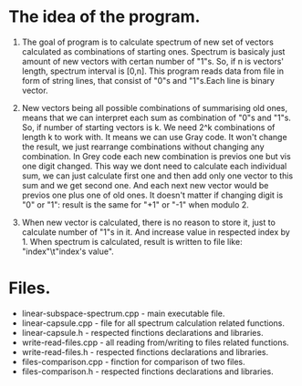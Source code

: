 # The idea of the program.

1) The goal of program is to calculate spectrum of new set of vectors calculated as combinations of starting ones.
Spectrum is basicaly just amount of new vectors with certan number of "1"s. So, if n is vectors' length, spectrum interval is [0,n].
This program reads data from file in form of string lines, that consist of "0"s and "1"s.Each line is binary vector.
 
2) New vectors being all possible combinations of summarising old ones, means that we can interpret each sum as combination of "0"s and "1"s.
So, if number of starting vectors is k. We need  2^k combinations of length k to work with. 
It means we can use Gray code. It won't change the result, we just rearrange combinations without changing any combination.
In Grey code each new combination is previos one but vis one digit changed.
This way we dont need to calculate each individual sum, we can just calculate first one and then add only one vector to this sum and we get second one. 
And each next new vector would be previos one plus one of old ones. 
It doesn't matter if changing digit is "0" or "1": result is the same for "+1" or "-1" when modulo 2.

3) When new vector is calculated, there is no reason to store it, just to calculate number of "1"s in it. And increase value in respected index by 1.
When spectrum is calculated, result is written to file like: "index"\t"index's value".

# Files.

- linear-subspace-spectrum.cpp - main executable file.
- linear-capsule.cpp - file for all spectrum calculation related functions.
- linear-capsule.h - respected finctions declarations and libraries.
- write-read-files.cpp - all reading from/writing to files related functions.
- write-read-files.h - respected finctions declarations and libraries.
- files-comparison.cpp - finction for comparison of two files.
- files-comparison.h - respected finctions declarations and libraries.